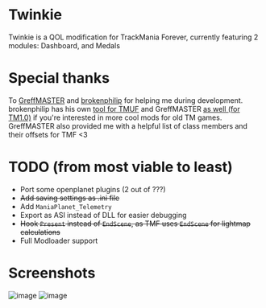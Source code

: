 # Twinkie
Twinkie is a QOL modification for TrackMania Forever, currently featuring 2 modules: Dashboard, and Medals

# Special thanks
To [GreffMASTER](https://github.com/GreffMASTER) and [brokenphilip](https://github.com/brokenphilip) for helping me during development. brokenphilip has his own [tool for TMUF](https://github.com/BulbToys/TMUF) and GreffMASTER [as well (for TM1.0)](https://github.com/GreffMASTER/TMStuff) if you're interested in more cool mods for old TM games.
GreffMASTER also provided me with a helpful list of class members and their offsets for TMF <3

# TODO (from most viable to least)
- Port some openplanet plugins (2 out of ???)
- ~~Add saving settings as .ini file~~
- Add `ManiaPlanet_Telemetry`
- Export as ASI instead of DLL for easier debugging
- ~~Hook `Present` instead of `EndScene`, as TMF uses `EndScene` for lightmap calculations~~
- Full Modloader support

# Screenshots
![image](https://github.com/user-attachments/assets/583ebe11-5d90-4636-9c61-22d5825df31a)
![image](https://github.com/user-attachments/assets/a3165896-ade4-41e4-a8af-3ad22c4c7703)
